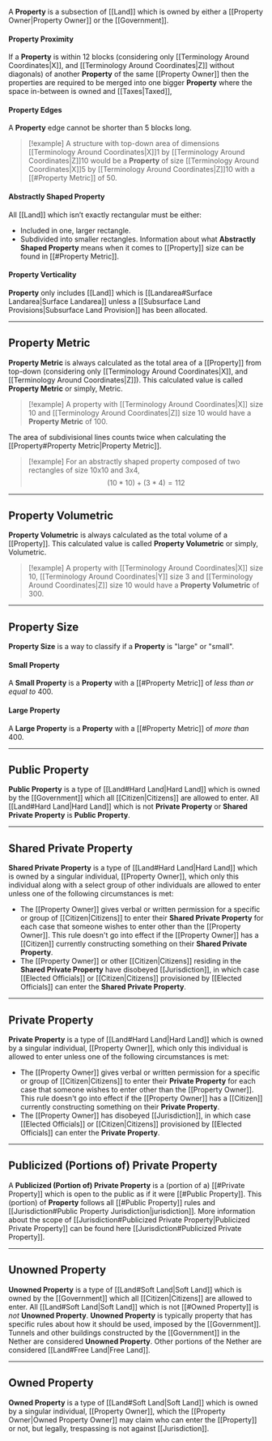 A **Property** is a subsection of [[Land]] which is owned by either a [[Property Owner|Property Owner]] or the [[Government]].
#### Property Proximity
If a **Property** is within 12 blocks (considering only [[Terminology Around Coordinates|X]], and [[Terminology Around Coordinates|Z]] without diagonals) of another **Property** of the same [[Property Owner]] then the properties are required to be merged into one bigger **Property** where the space in-between is owned and [[Taxes|Taxed]],
#### Property Edges
A **Property** edge cannot be shorter than 5 blocks long. 
> [!example]
> A structure with top-down area of dimensions [[Terminology Around Coordinates|X]]1 by [[Terminology Around Coordinates|Z]]10 would be a **Property** of size [[Terminology Around Coordinates|X]]5 by [[Terminology Around Coordinates|Z]]10 with a [[#Property Metric]] of 50.
#### Abstractly Shaped Property
All [[Land]] which isn’t exactly rectangular must be either: 
- Included in one, larger rectangle.
- Subdivided into smaller rectangles. 
Information about what  **Abstractly Shaped Property** means when it comes to [[Property]] size can be found in [[#Property Metric]].
#### Property Verticality
**Property** only includes [[Land]] which is [[Landarea#Surface Landarea|Surface Landarea]] unless a [[Subsurface Land Provisions|Subsurface Land Provision]] has been allocated.

---
## Property Metric
**Property Metric** is always calculated as the total area of a [[Property]] from top-down (considering only [[Terminology Around Coordinates|X]], and [[Terminology Around Coordinates|Z]]). This calculated value is called **Property Metric** or simply, Metric.

> [!example]
> A property with [[Terminology Around Coordinates|X]] size 10 and [[Terminology Around Coordinates|Z]] size 10 would have a **Property Metric** of 100.

The area of subdivisional lines counts twice when calculating the [[Property#Property Metric|Property Metric]].
> [!example] 
> For an abstractly shaped property composed of two rectangles of size 10x10 and 3x4, 
> $$ (10 * 10) + (3 * 4) = 112 $$

---
## Property Volumetric
**Property Volumetric** is always calculated as the total volume of a [[Property]]. This calculated value is called **Property Volumetric** or simply, Volumetric.
> [!example]
> A property with [[Terminology Around Coordinates|X]] size 10, [[Terminology Around Coordinates|Y]] size 3 and [[Terminology Around Coordinates|Z]] size 10 would have a **Property Volumetric** of 300.

---
## Property Size
**Property Size** is a way to classify if a **Property** is "large" or "small". 
#### Small Property
A **Small Property** is a **Property** with a [[#Property Metric]] of *less than or equal to* 400.

#### Large Property
A **Large Property** is a **Property** with a [[#Property Metric]] of *more than* 400.

---
## Public Property
**Public Property** is a type of [[Land#Hard Land|Hard Land]] which is owned by the [[Government]] which all [[Citizen|Citizens]] are allowed to enter.
All [[Land#Hard Land|Hard Land]] which is not **Private Property** or **Shared Private Property** is **Public Property**. 

---
## Shared Private Property
**Shared Private Property** is a type of [[Land#Hard Land|Hard Land]] which is owned by a singular individual, [[Property Owner]], which only this individual along with a select group of other individuals are allowed to enter unless one of the following circumstances is met:
- The [[Property Owner]] gives verbal or written permission for a specific or group of [[Citizen|Citizens]] to enter their **Shared Private Property** for each case that someone wishes to enter other than the [[Property Owner]]. This rule doesn't go into effect if the [[Property Owner]] has a [[Citizen]] currently constructing something on their **Shared Private Property**.
- The [[Property Owner]] or other [[Citizen|Citizens]] residing in the **Shared Private Property** have disobeyed [[Jurisdiction]], in which case [[Elected Officials]] or [[Citizen|Citizens]] provisioned by [[Elected Officials]] can enter the **Shared Private Property**.

---
## Private Property
**Private Property** is a type of [[Land#Hard Land|Hard Land]] which is owned by a singular individual, [[Property Owner]], which only this individual is allowed to enter unless one of the following circumstances is met:
- The [[Property Owner]] gives verbal or written permission for a specific or group of [[Citizen|Citizens]] to enter their **Private Property** for each case that someone wishes to enter other than the [[Property Owner]]. This rule doesn't go into effect if the [[Property Owner]] has a [[Citizen]] currently constructing something on their **Private Property**.
- The [[Property Owner]] has disobeyed [[Jurisdiction]], in which case [[Elected Officials]] or [[Citizen|Citizens]] provisioned by [[Elected Officials]] can enter the **Private Property**.

---
## Publicized (Portions of) Private Property
A **Publicized (Portion of) Private Property** is a (portion of a) [[#Private Property]] which is open to the public as if it were [[#Public Property]]. This (portion) of **Property** follows all [[#Public Property]] rules and [[Jurisdiction#Public Property Jurisdiction|jurisdiction]].
More information about the scope of [[Jurisdiction#Publicized Private Property|Publicized Private Property]] can be found here [[Jurisdiction#Publicized Private Property]].

---
## Unowned Property
**Unowned Property** is a type of [[Land#Soft Land|Soft Land]] which is owned by the [[Government]] which all [[Citizen|Citizens]] are allowed to enter.
All [[Land#Soft Land|Soft Land]] which is not [[#Owned Property]] is *not* **Unowned Property**. **Unowned Property** is typically property that has specific rules about how it should be used, imposed by the [[Government]].
Tunnels and other buildings constructed by the [[Government]] in the Nether are considered **Unowned Property**. Other portions of the Nether are considered [[Land#Free Land|Free Land]].

---
## Owned Property
**Owned Property** is a type of [[Land#Soft Land|Soft Land]] which is owned by a singular individual, [[Property Owner]], which the [[Property Owner|Owned Property Owner]] may claim who can enter the [[Property]] or not, but legally, trespassing is not against [[Jurisdiction]].